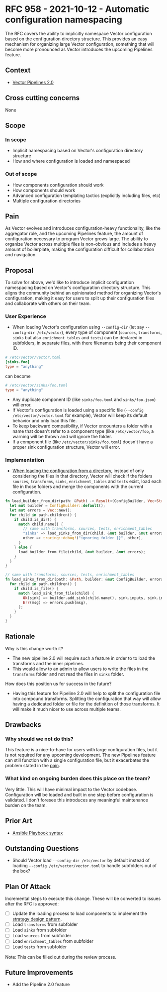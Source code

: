 # RFC 958 - 2021-10-12 - Automatic configuration namespacing

The RFC covers the ability to implicitly namespace Vector configuration based on the configuration directory structure. This provides an easy mechanism for organizing large Vector configuration, something that will become more pronounced as Vector introduces the upcoming Pipelines feature.

## Context

- [Vector Pipelines 2.0](https://docs.google.com/document/d/19L5p-kqvROkygDy9t21nV9EOmxgb_DDbsvoV65ixrk0/edit?usp=sharing)

## Cross cutting concerns

None

## Scope

### In scope

- Implicit namespacing based on Vector's configuration directory structure
- How and where configuration is loaded and namespaced

### Out of scope

- How components configuration should work
- How components should work
- Advanced configuration templating tactics (explicitly including files, etc)
- Multiple configuration directories

## Pain

As Vector evolves and introduces configuration-heavy functionality, like the aggregator role, and the upcoming Pipelines feature, the amount of configuration necessary to program Vector grows large. The ability to organize Vector across multiple files is non-obvious and includes a heavy amount of boilerplate, making the configuration difficult for collaboration and navigation.

## Proposal

To solve for above, we'd like to introduce implicit configuration namespacing based on Vector's configuration directory structure. This aligns the community behind an opinionated method for organizing Vector's configuration, making it easy for users to split up their configuration files and collaborate with others on their team.

### User Experience

- When loading Vector's configuration using `--config-dir` (let say `--config-dir /etc/vector`), every type of component (`sources`, `transforms`, `sinks` but also `enrichment_tables` and `tests`) can be declared in subfolders, in separate files, with there filenames being their component ID.

```toml
# /etc/vector/vector.toml
[sinks.foo]
type = "anything"
```

can become

```toml
# /etc/vector/sinks/foo.toml
type = "anything"
```

- Any duplicate component ID (like `sinks/foo.toml` and `sinks/foo.json`) will error.
- If Vector's configuration is loaded using a specific file (`--config /etc/vector/vector.toml` for example), Vector will keep its default behavior and only load this file.
- To keep backward compatibility, if Vector encounters a folder with a name that doesn't refer to a component type (like `/etc/vector/foo`, a warning will be thrown and will ignore the folder.
- If a component file (like `/etc/vector/sinks/foo.toml`) doesn't have a proper sink configuration structure, Vector will error.

### Implementation

- [When loading the configuration from a directory](https://github.com/vectordotdev/vector/blob/v0.17.0/src/config/loading.rs#L150), instead of only considering the files in that directory, Vector will check if the folders `sources`, `transforms`, `sinks`, `enrichment_tables` and `tests` exist, load each file in those folders and merge the components with the current configuration.

```rust
fn load_builder_from_dir(path: &Path) -> Result<(ConfigBuilder, Vec<String>), Vec<String>> {
  let mut builder = ConfigBuilder::default();
  let mut errors = Vec::new();
  for child in path.children() {
    if child.is_dir() {
      match child.name() {
        // same with transforms, sources, tests, enrichment_tables
        "sinks" => load_sinks_from_dir(child, &mut builder, &mut errors),
        other => tracing::debug!("ignoring folder {}", other),
      }
    } else {
      load_builder_from_file(child, &mut builder, &mut errors);
    }
  }
}

// same with transforms, sources, tests, enrichment_tables
fn load_sinks_from_dir(path: &Path, builder: &mut ConfigBuilder, errors: &mut Vec<String>) {
  for child in path.children() {
    if child.is_file() {
      match load_sink_from_file(child) {
        Ok(sink) => builder.add_sink(child.name(), sink.inputs, sink.inner),
        Err(msg) => errors.push(msg),
      };
    }
  }
}
```

## Rationale

Why is this change worth it?

- The new pipeline 2.0 will require such a feature in order to to load the transforms and the inner pipelines.
- This would allow to an admin to allow users to write the files in the `transforms` folder and not read the files in `sinks` folder.

How does this position us for success in the future?

- Having this feature for Pipeline 2.0 will help to split the configuration file into compound transforms. Splitting the configuration that way will allow having a dedicated folder or file for the definition of those transforms. It will make it much nicer to use across multiple teams.

## Drawbacks

### Why should we not do this?

This feature is a nice-to-have for users with large configuration files, but it is not required for any upcoming development. The new Pipelines feature can still function with a single configuration file, but it exacerbates the problem stated in the [pain](#pain).

### What kind on ongoing burden does this place on the team?

Very little. This will have minimal impact to the Vector codebase. Configuration will be loaded and built in one step  before configuration is validated. I don't foresee this introduces any meaningful maintenance burden on the team.

## Prior Art

- [Ansible Playbook syntax](https://docs.ansible.com/ansible/latest/user_guide/playbooks_intro.html#playbook-syntax)

## Outstanding Questions

- Should Vector load `--config-dir /etc/vector` by default instead of loading `--config /etc/vector/vector.toml` to handle subfolders out of the box?

## Plan Of Attack

Incremental steps to execute this change. These will be converted to issues after the RFC is approved:

- [ ] Update the loading process to load components to implement the [strategy design pattern](https://rust-unofficial.github.io/patterns/patterns/behavioural/strategy.html).
- [ ] Load `transforms` from subfolder
- [ ] Load `sinks` from subfolder
- [ ] Load `sources` from subfolder
- [ ] Load `enrichment_tables`  from subfolder
- [ ] Load `tests` from subfolder

Note: This can be filled out during the review process.

## Future Improvements

- Add the Pipeline 2.0 feature

